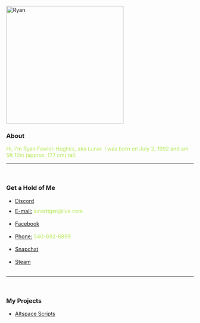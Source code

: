 <p>
	<img src="https://lunartiger.github.io/home/img/me.jpg" alt="Ryan" height="315" width="315"/>
	<h3>About</h3>
	<p><font color="#b4e754">Hi, I'm Ryan Fowler-Hughes, aka Lunar. I was born on July 2, 1992 and am 5ft 10in (approx. 177 cm) tall.</font></p>
	<hr /><br>
	<h3>Get a Hold of Me</h3>
	<ul>
		<li><a href="https://discord.gg/689TtFY" target="_blank">Discord</a></li><br style="line-height:10px" />
		<li><a href="mailto:lunartiger@live.com" target="_top">E-mail:</a><font color="#b4e754"> lunartiger@live.com</font></li><br>
		<li><a href="https://www.facebook.com/lunartiger" target="_blank">Facebook</a></li><br>
		<li><a href="tel:+15406926899">Phone:</a><font color="#b4e754"> 540-692-6899</font></li><br>
		<li><a href="https://www.snapchat.com/add/dat1gui69" target="_blank">Snapchat</a></li><br>
		<li><a href="http://steamcommunity.com/id/lunartiger" target="_blank">Steam</a></li><br>
	</ul>
	<hr /><br>
	<h3>My Projects</h3>
	<ul>
		<li><a href="https://lunartiger.github.io/AltspaceVR/">Altspace Scripts</a></li>
	</ul>
</p>
